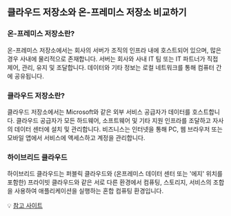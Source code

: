 ## 클라우드 저장소와 온-프레미스 저장소 비교하기

### 온-프레미스 저장소란?

온-프레미스 저장소에서는 회사의 서버가 조직의 인프라 내에 호스트되어 있으며, 많은 경우 사내에 물리적으로 존재합니다. 서버는 회사와 사내 IT 팀 또는 IT 파트너가 직접 제어, 관리, 유지 및 조달합니다. 데이터와 기타 정보는 로컬 네트워크를 통해 컴퓨터 간에 공유됩니다.

### 클라우드 저장소란?

클라우드 저장소에서는 Microsoft와 같은 외부 서비스 공급자가 데이터를 호스트합니다. 클라우드 공급자가 모든 하드웨어, 소프트웨어 및 기타 지원 인프라를 조달하고 자사의 데이터 센터에 설치 및 관리합니다. 비즈니스는 인터넷을 통해 PC, 웹 브라우저 또는 모바일 앱에서 서비스에 액세스하고 계정을 관리합니다.

### 하이브리드 클라우드

하이브리드 클라우드는 퍼블릭 클라우드와 (온프레미스 데이터 센터 또는 '에지' 위치를 포함한) 프라이빗 클라우드와 같은 서로 다른 환경에서 컴퓨팅, 스토리지, 서비스의 조합을 사용하여 애플리케이션을 실행하는 혼합 컴퓨팅 환경입니다.

💡 [참고 사이트](https://www.microsoft.com/ko-kr/microsoft-365/business-insights-ideas/resources/cloud-storage-vs-on-premises-servers)
